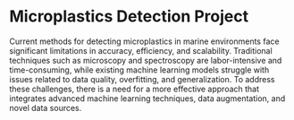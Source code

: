 # Microplastics Detection Project
Current methods for detecting microplastics in marine environments face significant limitations in accuracy, efficiency, and scalability. Traditional techniques such as microscopy and spectroscopy are labor-intensive and time-consuming, while existing machine learning models struggle with issues related to data quality, overfitting, and generalization. To address these challenges, there is a need for a more effective approach that integrates advanced machine learning techniques, data augmentation, and novel data sources.
